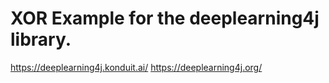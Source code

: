 # XOR Example for the deeplearning4j library.
https://deeplearning4j.konduit.ai/
https://deeplearning4j.org/
